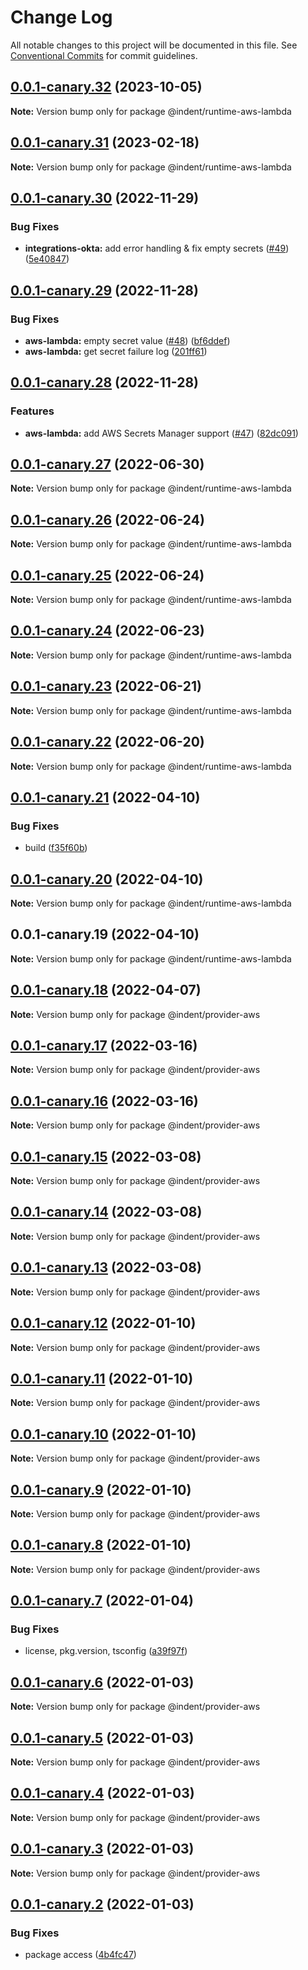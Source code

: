 # Change Log

All notable changes to this project will be documented in this file.
See [Conventional Commits](https://conventionalcommits.org) for commit guidelines.

## [0.0.1-canary.32](https://github.com/indentapis/integrations/compare/@indent/runtime-aws-lambda@0.0.1-canary.31...@indent/runtime-aws-lambda@0.0.1-canary.32) (2023-10-05)

**Note:** Version bump only for package @indent/runtime-aws-lambda





## [0.0.1-canary.31](https://github.com/indentapis/integrations/compare/@indent/runtime-aws-lambda@0.0.1-canary.30...@indent/runtime-aws-lambda@0.0.1-canary.31) (2023-02-18)

**Note:** Version bump only for package @indent/runtime-aws-lambda





## [0.0.1-canary.30](https://github.com/indentapis/integrations/compare/@indent/runtime-aws-lambda@0.0.1-canary.29...@indent/runtime-aws-lambda@0.0.1-canary.30) (2022-11-29)


### Bug Fixes

* **integrations-okta:** add error handling & fix empty secrets ([#49](https://github.com/indentapis/integrations/issues/49)) ([5e40847](https://github.com/indentapis/integrations/commit/5e408476da926e1618291218716d7874e7e82e26))





## [0.0.1-canary.29](https://github.com/indentapis/integrations/compare/@indent/runtime-aws-lambda@0.0.1-canary.28...@indent/runtime-aws-lambda@0.0.1-canary.29) (2022-11-28)


### Bug Fixes

* **aws-lambda:** empty secret value ([#48](https://github.com/indentapis/integrations/issues/48)) ([bf6ddef](https://github.com/indentapis/integrations/commit/bf6ddeff96d488c478092058ecd18cbeab31b90f))
* **aws-lambda:** get secret failure log ([201ff61](https://github.com/indentapis/integrations/commit/201ff610ca14b921e3a247559815eb261985f60b))





## [0.0.1-canary.28](https://github.com/indentapis/integrations/compare/@indent/runtime-aws-lambda@0.0.1-canary.27...@indent/runtime-aws-lambda@0.0.1-canary.28) (2022-11-28)


### Features

* **aws-lambda:** add AWS Secrets Manager support ([#47](https://github.com/indentapis/integrations/issues/47)) ([82dc091](https://github.com/indentapis/integrations/commit/82dc0913c905743abfe8aa752350fcb79f62a354))





## [0.0.1-canary.27](https://github.com/indentapis/integrations/compare/@indent/runtime-aws-lambda@0.0.1-canary.26...@indent/runtime-aws-lambda@0.0.1-canary.27) (2022-06-30)

**Note:** Version bump only for package @indent/runtime-aws-lambda





## [0.0.1-canary.26](https://github.com/indentapis/integrations/compare/@indent/runtime-aws-lambda@0.0.1-canary.25...@indent/runtime-aws-lambda@0.0.1-canary.26) (2022-06-24)

**Note:** Version bump only for package @indent/runtime-aws-lambda





## [0.0.1-canary.25](https://github.com/indentapis/integrations/compare/@indent/runtime-aws-lambda@0.0.1-canary.24...@indent/runtime-aws-lambda@0.0.1-canary.25) (2022-06-24)

**Note:** Version bump only for package @indent/runtime-aws-lambda





## [0.0.1-canary.24](https://github.com/indentapis/integrations/compare/@indent/runtime-aws-lambda@0.0.1-canary.23...@indent/runtime-aws-lambda@0.0.1-canary.24) (2022-06-23)

**Note:** Version bump only for package @indent/runtime-aws-lambda





## [0.0.1-canary.23](https://github.com/indentapis/integrations/compare/@indent/runtime-aws-lambda@0.0.1-canary.22...@indent/runtime-aws-lambda@0.0.1-canary.23) (2022-06-21)

**Note:** Version bump only for package @indent/runtime-aws-lambda





## [0.0.1-canary.22](https://github.com/indentapis/integrations/compare/@indent/runtime-aws-lambda@0.0.1-canary.21...@indent/runtime-aws-lambda@0.0.1-canary.22) (2022-06-20)

**Note:** Version bump only for package @indent/runtime-aws-lambda





## [0.0.1-canary.21](https://github.com/indentapis/integrations/compare/@indent/runtime-aws-lambda@0.0.1-canary.20...@indent/runtime-aws-lambda@0.0.1-canary.21) (2022-04-10)


### Bug Fixes

* build ([f35f60b](https://github.com/indentapis/integrations/commit/f35f60be6050a9f50ae5617be3583c6454e0d5d9))





## [0.0.1-canary.20](https://github.com/indentapis/integrations/compare/@indent/runtime-aws-lambda@0.0.1-canary.19...@indent/runtime-aws-lambda@0.0.1-canary.20) (2022-04-10)

**Note:** Version bump only for package @indent/runtime-aws-lambda





## 0.0.1-canary.19 (2022-04-10)

**Note:** Version bump only for package @indent/runtime-aws-lambda





## [0.0.1-canary.18](https://github.com/indentapis/integrations/compare/@indent/provider-aws@0.0.1-canary.17...@indent/provider-aws@0.0.1-canary.18) (2022-04-07)

**Note:** Version bump only for package @indent/provider-aws





## [0.0.1-canary.17](https://github.com/indentapis/integrations/compare/@indent/provider-aws@0.0.1-canary.16...@indent/provider-aws@0.0.1-canary.17) (2022-03-16)

**Note:** Version bump only for package @indent/provider-aws





## [0.0.1-canary.16](https://github.com/indentapis/integrations/compare/@indent/provider-aws@0.0.1-canary.15...@indent/provider-aws@0.0.1-canary.16) (2022-03-16)

**Note:** Version bump only for package @indent/provider-aws





## [0.0.1-canary.15](https://github.com/indentapis/integrations/compare/@indent/provider-aws@0.0.1-canary.14...@indent/provider-aws@0.0.1-canary.15) (2022-03-08)

**Note:** Version bump only for package @indent/provider-aws





## [0.0.1-canary.14](https://github.com/indentapis/integrations/compare/@indent/provider-aws@0.0.1-canary.13...@indent/provider-aws@0.0.1-canary.14) (2022-03-08)

**Note:** Version bump only for package @indent/provider-aws





## [0.0.1-canary.13](https://github.com/indentapis/integrations/compare/@indent/provider-aws@0.0.1-canary.12...@indent/provider-aws@0.0.1-canary.13) (2022-03-08)

**Note:** Version bump only for package @indent/provider-aws





## [0.0.1-canary.12](https://github.com/indentapis/integrations/compare/@indent/provider-aws@0.0.1-canary.11...@indent/provider-aws@0.0.1-canary.12) (2022-01-10)

**Note:** Version bump only for package @indent/provider-aws





## [0.0.1-canary.11](https://github.com/indentapis/integrations/compare/@indent/provider-aws@0.0.1-canary.10...@indent/provider-aws@0.0.1-canary.11) (2022-01-10)

**Note:** Version bump only for package @indent/provider-aws





## [0.0.1-canary.10](https://github.com/indentapis/integrations/compare/@indent/provider-aws@0.0.1-canary.9...@indent/provider-aws@0.0.1-canary.10) (2022-01-10)

**Note:** Version bump only for package @indent/provider-aws





## [0.0.1-canary.9](https://github.com/indentapis/integrations/compare/@indent/provider-aws@0.0.1-canary.8...@indent/provider-aws@0.0.1-canary.9) (2022-01-10)

**Note:** Version bump only for package @indent/provider-aws





## [0.0.1-canary.8](https://github.com/indentapis/integrations/compare/@indent/provider-aws@0.0.1-canary.7...@indent/provider-aws@0.0.1-canary.8) (2022-01-10)

**Note:** Version bump only for package @indent/provider-aws





## [0.0.1-canary.7](https://github.com/indentapis/integrations/compare/@indent/provider-aws@0.0.1-canary.6...@indent/provider-aws@0.0.1-canary.7) (2022-01-04)


### Bug Fixes

* license, pkg.version, tsconfig ([a39f97f](https://github.com/indentapis/integrations/commit/a39f97fdec58b3dbe34f87eedf6e74ea67a75c58))





## [0.0.1-canary.6](https://github.com/indentapis/integrations/compare/@indent/provider-aws@0.0.1-canary.5...@indent/provider-aws@0.0.1-canary.6) (2022-01-03)

**Note:** Version bump only for package @indent/provider-aws





## [0.0.1-canary.5](https://github.com/indentapis/integrations/compare/@indent/provider-aws@0.0.1-canary.4...@indent/provider-aws@0.0.1-canary.5) (2022-01-03)

**Note:** Version bump only for package @indent/provider-aws





## [0.0.1-canary.4](https://github.com/indentapis/integrations/compare/@indent/provider-aws@0.0.1-canary.3...@indent/provider-aws@0.0.1-canary.4) (2022-01-03)

**Note:** Version bump only for package @indent/provider-aws





## [0.0.1-canary.3](https://github.com/indentapis/integrations/compare/@indent/provider-aws@0.0.1-canary.2...@indent/provider-aws@0.0.1-canary.3) (2022-01-03)

**Note:** Version bump only for package @indent/provider-aws





## [0.0.1-canary.2](https://github.com/indentapis/integrations/compare/@indent/provider-aws@0.0.1-canary.1...@indent/provider-aws@0.0.1-canary.2) (2022-01-03)


### Bug Fixes

* package access ([4b4fc47](https://github.com/indentapis/integrations/commit/4b4fc47e037c49ddb79076d8d35acc438d6ef01b))

